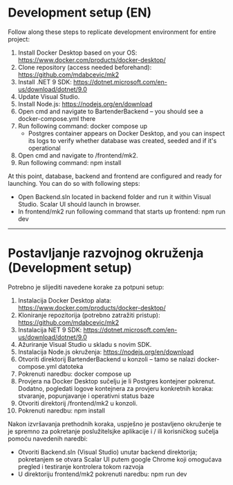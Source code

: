 
# Development setup (EN)

Follow along these steps to replicate development environment for entire project:
1.	Install Docker Desktop based on your OS: https://www.docker.com/products/docker-desktop/
2.	Clone repository (access needed beforehand): https://github.com/mdabcevic/mk2
3.	Install .NET 9 SDK: https://dotnet.microsoft.com/en-us/download/dotnet/9.0
4.	Update Visual Studio.
5.	Install Node.js: https://nodejs.org/en/download
6.	Open cmd and navigate to BartenderBackend – you should see a docker-compose.yml there
7.	Run following command: docker compose up
    - Postgres container appears on Docker Desktop, and you can inspect its logs to verify whether database was created, seeded and if it's operational
8.	Open cmd and navigate to /frontend/mk2.
9.	Run following command: npm install

At this point, database, backend and frontend are configured and ready for launching. You can do so with following steps:
-	Open Backend.sln located in backend folder and run it within Visual Studio. Scalar UI should launch in browser. 
-	In frontend/mk2 run following command that starts up frontend: npm run dev

---------------------

#	Postavljanje razvojnog okruženja (Development setup)

Potrebno je slijediti navedene korake za potpuni setup:
1.	Instalacija Docker Desktop alata: https://www.docker.com/products/docker-desktop/
2.	Kloniranje repozitorija (potrebno zatražiti pristup): https://github.com/mdabcevic/mk2
3.	Instalacija NET 9 SDK: https://dotnet.microsoft.com/en-us/download/dotnet/9.0
4.	Ažuriranje Visual Studio u skladu s novim SDK.
5.	Instalacija Node.js okruženja: https://nodejs.org/en/download
6.	Otvoriti direktorij BartenderBackend u konzoli – tamo se nalazi docker-compose.yml datoteka
7.	Pokrenuti naredbu: docker compose up
8.	Provjera na Docker Desktop sučelju je li Postgres kontejner pokrenut. Dodatno, pogledati logove kontejnera za provjeru konkretnih koraka: stvaranje, popunjavanje i operativni status baze
9.	Otvoriti direktorij /frontend/mk2 u konzoli.
10.	Pokrenuti naredbu: npm install

Nakon izvršavanja prethodnih koraka, uspješno je postavljeno okruženje te je spremno za pokretanje poslužitelsjke aplikacije i / ili korisničkog sučelja pomoću navedenih naredbi:
-	Otvoriti Backend.sln (Visual Studio) unutar backend direktorija; pokretanjem se otvara Scalar UI putem google Chrome koji omogućava pregled i testiranje kontrolera tokom razvoja 
-	U direktoriju frontend/mk2 pokrenuti naredbu: npm run dev
